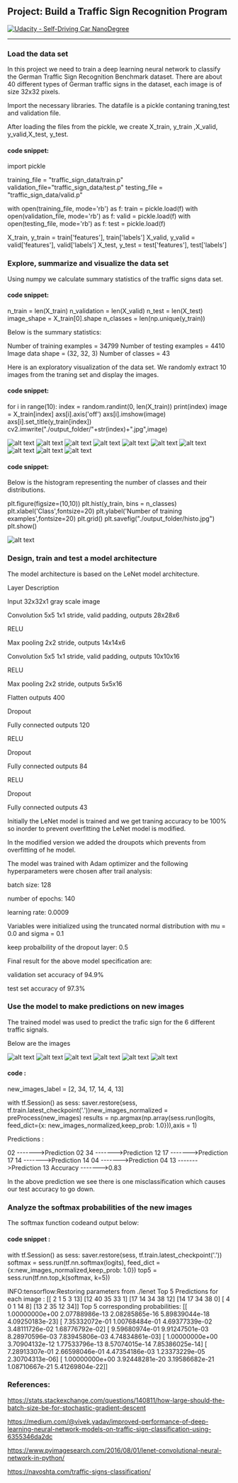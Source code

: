## Project: Build a Traffic Sign Recognition Program
[![Udacity - Self-Driving Car NanoDegree](https://s3.amazonaws.com/udacity-sdc/github/shield-carnd.svg)](http://www.udacity.com/drive)

---

[//]: # (Image References)

[image1]: ./output_folder/29745.jpg  "traning_image_1"
[image2]: ./output_folder/28215.jpg  "traning_image_2"
[image3]: ./output_folder/18774.jpg  "traning_image_3"
[image4]: ./output_folder/10020.jpg  "traning_image_4"
[image5]: ./output_folder/17239.jpg  "traning_image_5"
[image6]: ./output_folder/8214.jpg  "traning_image_6"
[image7]:  ./output_folder/21082.jpg  "traning_image_7"
[image8]:  ./output_folder/30860.jpg  "traning_image_8"
[image9]:  ./output_folder/12023.jpg  "traning_image_9"
[image10]: ./output_folder/20034.jpg  "traning_image_10"
[image11]: ./output_folder/histo.jpg  "histogram"

[image12]: ./german_image/img_1.jpg  "German_sign_1"
[image13]: ./german_image/img_2.jpg  "German_sign_2"
[image14]: ./german_image/img_3.jpg  "German_sign_3"
[image15]: ./german_image/img_4.jpg  "German_sign_4"
[image16]: ./german_image/img_5.jpg  "German_sign_5"
[image17]: ./german_image/img_6.jpg  "German_sign_6"



### Load the data set

In this project we need to train a deep learning neural network to classify the German Traffic Sign Recognition Benchmark dataset.
There are about 40 different types of German traffic signs in the dataset, each image is of size 32x32 pixels.

Import the necessary libraries. The datafile is a pickle contaning traning,test and validation file.

After loading the files from the pickle, we create X_train, y_train ,X_valid, y_valid,X_test, y_test.

#### code snippet:

import pickle

training_file = "traffic_sign_data/train.p"
validation_file="traffic_sign_data/test.p"
testing_file = "traffic_sign_data/valid.p"

with open(training_file, mode='rb') as f:
    train = pickle.load(f)
with open(validation_file, mode='rb') as f:
    valid = pickle.load(f)
with open(testing_file, mode='rb') as f:
    test = pickle.load(f)
    
X_train, y_train = train['features'], train['labels']
X_valid, y_valid = valid['features'], valid['labels']
X_test, y_test = test['features'], test['labels']

### Explore, summarize and visualize the data set

Using numpy we calculate summary statistics of the traffic signs data set.

#### code snippet:


n_train = len(X_train)
n_validation = len(X_valid)
n_test = len(X_test)
image_shape = X_train[0].shape
n_classes = len(np.unique(y_train))

Below is the summary statistics:

Number of training examples = 34799
Number of testing examples = 4410
Image data shape = (32, 32, 3)
Number of classes = 43

Here is an exploratory visualization of the data set. We randomly extract 10 images from the traning set and display the images.


#### code snippet:

for i in range(10):
    index = random.randint(0, len(X_train))
    print(index)
    image = X_train[index]
    axs[i].axis('off')
    axs[i].imshow(image)
    axs[i].set_title(y_train[index])
    cv2.imwrite("./output_folder/"+str(index)+".jpg",image)


![alt text][image1]
![alt text][image2]
![alt text][image3]
![alt text][image4]
![alt text][image5]
![alt text][image6]
![alt text][image7]
![alt text][image8]
![alt text][image9]
![alt text][image10]

#### code snippet:

Below is the histogram representing the number of classes and their distributions.

plt.figure(figsize=(10,10))
plt.hist(y_train, bins = n_classes)
plt.xlabel('Class',fontsize=20)
plt.ylabel('Number of training examples',fontsize=20)
plt.grid()
plt.savefig("./output_folder/histo.jpg")
plt.show()

![alt text][image11]

### Design, train and test a model architecture

The model architecture is based on the LeNet model architecture. 

Layer                           Description

Input                 32x32x1 gray scale image

Convolution           5x5 1x1 stride, valid padding, outputs 28x28x6

RELU 

Max pooling	          2x2 stride, outputs 14x14x6

Convolution           5x5 1x1 stride, valid padding, outputs 10x10x16

RELU 

Max pooling           2x2 stride, outputs 5x5x16

Flatten               outputs 400

Dropout

Fully connected       outputs 120

RELU 

Dropout

Fully connected       outputs 84

RELU

Dropout

Fully connected       outputs 43


Initially the LeNet model is trained and we get traning accuracy to be 100% so inorder to prevent overfitting the LeNet model is modified.

In the modified version we added the droupots which prevents from overfitting of he model.

The model was trained with Adam optimizer and the following hyperparameters were chosen after trail analysis:

batch size: 128

number of epochs: 140

learning rate: 0.0009

Variables were initialized using the truncated normal distribution with mu = 0.0 and sigma = 0.1

keep probalbility of the dropout layer: 0.5

Final result for the above model specification are:

validation set accuracy of 94.9%

test set accuracy of 97.3%

### Use the model to make predictions on new images

The trained model was used to predict the trafic sign for the 6 different traffic signals. 

Below are the images

![alt text][image12]
![alt text][image13]
![alt text][image14]
![alt text][image15]
![alt text][image16]
![alt text][image17]

#### code : 

new_images_label = [2, 34, 17, 14, 4, 13]


with tf.Session() as sess:
    saver.restore(sess, tf.train.latest_checkpoint('.'))new_images_normalized = preProcess(new_images)
    results = np.argmax(np.array(sess.run(logits, feed_dict={x: new_images_normalized,keep_prob: 1.0})),axis = 1)
    
Predictions :

02 ------->Prediction 02
34 ------->Prediction 12
17 ------->Prediction 17
14 ------->Prediction 14
04 ------->Prediction 04
13 ------->Prediction 13
Accuracy ------->0.83

In the above prediction we see there is one misclassification which causes our test accuracy to go down.

### Analyze the softmax probabilities of the new images

The softmax function codeand output below:

#### code snippet : 

with tf.Session() as sess:
    saver.restore(sess, tf.train.latest_checkpoint('.'))
    softmax = sess.run(tf.nn.softmax(logits), feed_dict = {x:new_images_normalized,keep_prob: 1.0})
    top5 = sess.run(tf.nn.top_k(softmax, k=5))
    
INFO:tensorflow:Restoring parameters from ./lenet
Top 5 Predictions for each image :
 [[ 2  1  5  3 13]
 [12 40 35 33  1]
 [17 14 34 38 12]
 [14 17 34 38  0]
 [ 4  0  1 14  8]
 [13  2 35 12 34]]
Top 5 corresponding probabilities:
 [[  1.00000000e+00   2.07788986e-13   2.08285865e-16   5.89839044e-18
    4.09250183e-23]
 [  7.35332072e-01   1.00768484e-01   4.69377339e-02   3.48111726e-02
    1.68776792e-02]
 [  9.59680974e-01   9.91247501e-03   8.28970596e-03   7.83945806e-03
    4.74834861e-03]
 [  1.00000000e+00   3.70904132e-12   1.77533796e-13   8.57074015e-14
    7.85386025e-14]
 [  7.28913307e-01   2.66598046e-01   4.47354186e-03   1.23373229e-05
    2.30704313e-06]
 [  1.00000000e+00   3.92448281e-20   3.19586682e-21   1.08710667e-21
    5.41269804e-22]]


### References:

https://stats.stackexchange.com/questions/140811/how-large-should-the-batch-size-be-for-stochastic-gradient-descent

https://medium.com/@vivek.yadav/improved-performance-of-deep-learning-neural-network-models-on-traffic-sign-classification-using-6355346da2dc

https://www.pyimagesearch.com/2016/08/01/lenet-convolutional-neural-network-in-python/

https://navoshta.com/traffic-signs-classification/